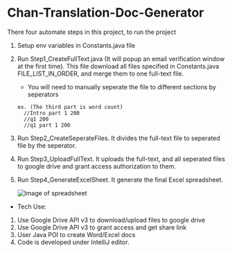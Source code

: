 # Chan-Translation-Doc-Generator

There four automate steps in this project, to run the project
1. Setup env variables in Constants.java file
2. Run Step1_CreateFullText.java (It will popup an email verification window at the first time).
   This file download all files specified in Constants.java FILE_LIST_IN_ORDER, and merge them to one full-text file.
   * You will need to manually seperate the file to different sections by seperators 
    ```
    ex. (The third part is word count)
      //Intro part 1 200
      //q1 200
      //q1 part 1 200
    ```
3. Run Step2_CreateSeperateFiles. It divides the full-text file to seperated file by the seperator.
4. Run Step3_UploadFullText. It uploads the full-text, and all seperated files to google drive and grant access authorization to them.
5. Run Step4_GenerateExcelSheet. It generate the final Excel spreadsheet.
   
   ![Image of spreadsheet](https://s3-us-west-1.amazonaws.com/yuan-images/HeartChanTranslationProject.png)

* Tech Use:
1. Use Google Drive API v3 to download/upload files to google drive
2. Use Google Drive API v3 to grant access and get share link
3. User Java POI to create Word/Excel docs
4. Code is developed under IntelliJ editor.
